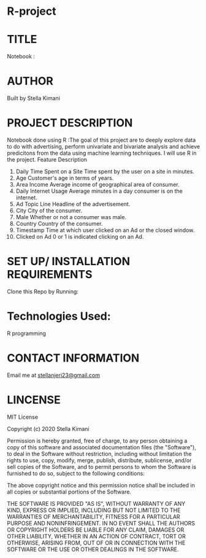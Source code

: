 # R-project
# TITLE
Notebook  :


# AUTHOR
Built by Stella Kimani

# PROJECT DESCRIPTION
Notebook done using R :The goal of this project are to deeply explore data to do with advertising, perform univariate and bivariate analysis and achieve predicitons from the data using machine learning techniques. I will use R in the project.
Feature	                                            Description
1. Daily                                    Time Spent on a Site	Time spent by the user on a site in minutes.
2. Age	                                    Customer's age in terms of years.
3. Area Income	                            Average income of geographical area of consumer.
4. Daily Internet Usage	                    Average minutes in a day consumer is on the internet.
5. Ad Topic Line	                          Headline of the advertisement.
6. City	                                    City of the consumer.
7. Male	                                    Whether or not a consumer was male.
8. Country	                                Country of the consumer.
9. Timestamp	                              Time at which user clicked on an Ad or the closed window.
10. Clicked on Ad	                          0 or 1 is indicated clicking on an Ad.

# SET UP/ INSTALLATION REQUIREMENTS
Clone this Repo by Running:

# Technologies Used:
R programming

# CONTACT INFORMATION
Email me at stellanjeri23@gmail.com

# LINCENSE
MIT License

Copyright (c) 2020 Stella Kimani

Permission is hereby granted, free of charge, to any person obtaining a copy of this software and associated documentation files (the "Software"), to deal in the Software without restriction, including without limitation the rights to use, copy, modify, merge, publish, distribute, sublicense, and/or sell copies of the Software, and to permit persons to whom the Software is furnished to do so, subject to the following conditions:

The above copyright notice and this permission notice shall be included in all copies or substantial portions of the Software.

THE SOFTWARE IS PROVIDED "AS IS", WITHOUT WARRANTY OF ANY KIND, EXPRESS OR IMPLIED, INCLUDING BUT NOT LIMITED TO THE WARRANTIES OF MERCHANTABILITY, FITNESS FOR A PARTICULAR PURPOSE AND NONINFRINGEMENT. IN NO EVENT SHALL THE AUTHORS OR COPYRIGHT HOLDERS BE LIABLE FOR ANY CLAIM, DAMAGES OR OTHER LIABILITY, WHETHER IN AN ACTION OF CONTRACT, TORT OR OTHERWISE, ARISING FROM, OUT OF OR IN CONNECTION WITH THE SOFTWARE OR THE USE OR OTHER DEALINGS IN THE SOFTWARE.
